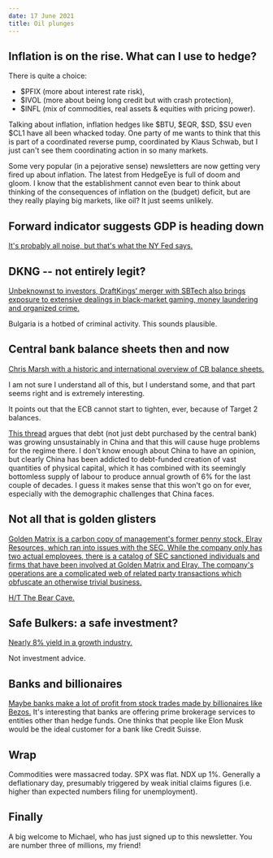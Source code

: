 ```yaml
---
date: 17 June 2021
title: Oil plunges
---
```


## Inflation is on the rise. What can I use to hedge?

There is quite a choice:

- $PFIX (more about interest rate risk),
- $IVOL (more about being long credit but with crash protection),
- $INFL (mix of commodities, real assets & equities with pricing power).

Talking about inflation, inflation hedges like $BTU, $EQR, $SD, $SU even $CL1 have all been whacked today.
One party of me wants to think that this is part of a coordinated reverse pump, coordinated by Klaus Schwab, but I just can't see them coordinating action in so many markets.

Some very popular (in a pejorative sense) newsletters are now getting very fired up about inflation. 
The latest from HedgeEye is full of doom and gloom. 
I know that the establishment cannot even bear to think about thinking of the consequences of inflation on the (budget) deficit, but are they really playing big markets, like oil? It just seems unlikely.

## Forward indicator suggests GDP is heading down

[It's probably all noise, but that's what the NY Fed says.](https://www.newyorkfed.org/research/policy/weekly-economic-index#/interactive)

## DKNG -- not entirely legit?

[Unbeknownst to investors, DraftKings’ merger with SBTech also brings exposure to extensive dealings in black-market gaming, money laundering and organized crime.](https://hindenburgresearch.com/draftkings/)

Bulgaria is a hotbed of criminal activity. This sounds plausible.

## Central bank balance sheets then and now

[Chris Marsh with a historic and international overview of CB balance sheets.](https://moneyinsideout.exantedata.com/p/the-remarkable-expansion-of-global?utm_campaign=post&utm_medium=email&utm_source=copy)

I am not sure I understand all of this, but I understand some, and that part seems right and is extremely interesting.

It points out that the ECB cannot start to tighten, ever, because of Target 2 balances. 

[This thread](https://twitter.com/michaelxpettis/status/1405539470741364745?s=20) argues that debt (not just debt purchased by the central bank) was growing unsustainably in China and that this will cause huge problems for the regime there.
I don't know enough about China to have an opinion, but clearly China has been addicted to debt-funded creation of vast quantities of physical capital, which it has combined with its seemingly bottomless supply of labour to produce annual growth of 6% for the last couple of decades. 
I guess it makes sense that this won't go on for ever, especially with the demographic challenges that China faces.

## Not all that is golden glisters

[Golden Matrix is a carbon copy of management's former penny stock, Elray Resources, which ran into issues with the SEC.     While the company only has two actual employees, there is a catalog of SEC sanctioned individuals and firms that have been involved at Golden Matrix and Elray.     The company's operations are a complicated web of related party transactions which obfuscate an otherwise trivial business. ](https://seekingalpha.com/article/4433962-golden-matrix-group-reboot-of-a-toxic-penny-stock-disaster)

[H/T The Bear Cave.](https://thebearcave.substack.com/p/the-bear-cave-70-recent-resignations-7dc)

## Safe Bulkers: a safe investment?

[Nearly 8% yield in a growth industry.](https://seekingalpha.com/article/4434716-despite-rallying-234-percent-ytd-safe-bulkers-remains-investable)

Not investment advice.

## Banks and billionaires 

[Maybe banks make a lot of profit from stock trades made by billionaires like Bezos.](https://wallstreetonparade.com/2021/06/propublicas-release-of-leaked-tax-return-data-for-billionaires-why-wall-streets-mega-banks-are-freaking-out/)
It's interesting that banks are offering prime brokerage services to entities other than hedge funds.
One thinks that people like Elon Musk would be the ideal customer for a bank like Credit Suisse.

## Wrap

Commodities were massacred today.
SPX was flat. NDX up 1%.
Generally a deflationary day, presumably triggered by weak initial claims figures (i.e. higher than expected numbers filing for unemployment).

## Finally

A big welcome to Michael, who has just signed up to this newsletter. You are number three of millions, my friend!